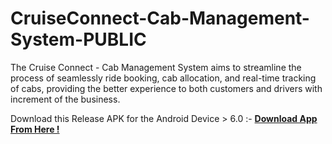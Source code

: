 # CruiseConnect-Cab-Management-System-PUBLIC
The Cruise Connect - Cab Management System aims to streamline the process of seamlessly ride booking, cab allocation, and real-time tracking of cabs, providing the better experience to both customers and drivers with increment of the business.

Download this Release APK for the Android Device > 6.0 :- [**Download App From Here !**](https://github.com/thesmartyking/CruiseConnect-Cab-Management-System-PUBLIC/raw/refs/heads/main/CMSApp_Cruise_Connect.apk)
